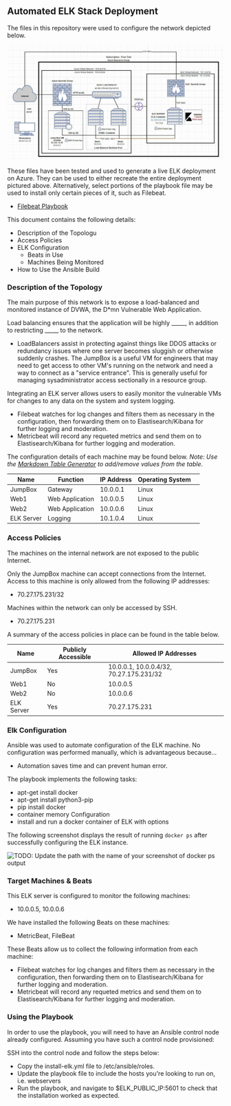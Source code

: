## Automated ELK Stack Deployment

The files in this repository were used to configure the network depicted below.

![Network Diagram](https://github.com/kjscott27/tor-cybersec-2020/blob/master/Diagrams/groupdiagramelk.JPG)

These files have been tested and used to generate a live ELK deployment on Azure. They can be used to either recreate the entire deployment pictured above. Alternatively, select portions of the playbook file may be used to install only certain pieces of it, such as Filebeat.

  - [Filebeat Playbook](Ansible/filebeat-playbook.yml)

This document contains the following details:
- Description of the Topologu
- Access Policies
- ELK Configuration
  - Beats in Use
  - Machines Being Monitored
- How to Use the Ansible Build


### Description of the Topology

The main purpose of this network is to expose a load-balanced and monitored instance of DVWA, the D*mn Vulnerable Web Application.

Load balancing ensures that the application will be highly _____, in addition to restricting _____ to the network.
- LoadBalancers assist in protecting against things like DDOS attacks or redundancy issues where one server becomes sluggish or otherwise suddenly crashes. The JumpBox is a useful VM for engineers that may need to get access to other VM's running on the network and need a way to connect as a "service entrance". This is generally useful for managing sysadministrator access sectionally in a resource group.

Integrating an ELK server allows users to easily monitor the vulnerable VMs for changes to any data on the system and system logging.
- Filebeat watches for log changes and filters them as necessary in the configuration, then forwarding them on to Elastisearch/Kibana for further logging and moderation.
- Metricbeat will record any requeted metrics and send them on to Elastisearch/Kibana for further logging and moderation.

The configuration details of each machine may be found below.
_Note: Use the [Markdown Table Generator](http://www.tablesgenerator.com/markdown_tables) to add/remove values from the table_.

| Name       | Function        | IP Address | Operating System |   |
|------------|-----------------|------------|------------------|---|
| JumpBox    | Gateway         | 10.0.0.1   | Linux            |   |
| Web1       | Web Application | 10.0.0.5   | Linux            |   |
| Web2       | Web Application | 10.0.0.6   | Linux            |   |
| ELK Server | Logging         | 10.1.0.4   | Linux            |   |

### Access Policies

The machines on the internal network are not exposed to the public Internet. 

Only the JumpBox machine can accept connections from the Internet. Access to this machine is only allowed from the following IP addresses:
- 70.27.175.231/32

Machines within the network can only be accessed by SSH.
- 70.27.175.231

A summary of the access policies in place can be found in the table below.

| Name       | Publicly Accessible | Allowed IP Addresses                    |
|------------|---------------------|-----------------------------------------|
| JumpBox    | Yes                 | 10.0.0.1, 10.0.0.4/32, 70.27.175.231/32 |
| Web1       | No                  | 10.0.0.5                                |
| Web2       | No                  | 10.0.0.6                                |
| ELK Server | Yes                 | 70.27.175.231                           |

### Elk Configuration

Ansible was used to automate configuration of the ELK machine. No configuration was performed manually, which is advantageous because...
- Automation saves time and can prevent human error.

The playbook implements the following tasks:
- apt-get install docker
- apt-get install python3-pip
- pip install docker
- container memory Configuration
- install and run a docker container of ELK with options

The following screenshot displays the result of running `docker ps` after successfully configuring the ELK instance.

![TODO: Update the path with the name of your screenshot of docker ps output](Images/docker_ps_output.png)

### Target Machines & Beats
This ELK server is configured to monitor the following machines:
- 10.0.0.5, 10.0.0.6

We have installed the following Beats on these machines:
- MetricBeat, FileBeat

These Beats allow us to collect the following information from each machine:
- Filebeat watches for log changes and filters them as necessary in the configuration, then forwarding them on to Elastisearch/Kibana for further logging and moderation. 
- Metricbeat will record any requeted metrics and send them on to Elastisearch/Kibana for further logging and moderation.

### Using the Playbook
In order to use the playbook, you will need to have an Ansible control node already configured. Assuming you have such a control node provisioned: 

SSH into the control node and follow the steps below:
- Copy the install-elk.yml file to /etc/ansible/roles.
- Update the playbook file to include the hosts you're looking to run on, i.e. webservers
- Run the playbook, and navigate to $ELK_PUBLIC_IP:5601 to check that the installation worked as expected.
